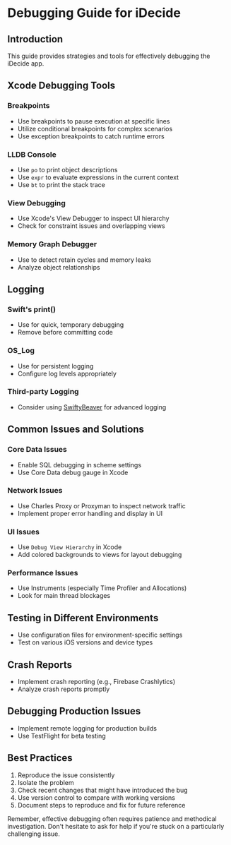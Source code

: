 # Debugging Guide for iDecide

## Introduction
This guide provides strategies and tools for effectively debugging the iDecide app.

## Xcode Debugging Tools

### Breakpoints
- Use breakpoints to pause execution at specific lines
- Utilize conditional breakpoints for complex scenarios
- Use exception breakpoints to catch runtime errors

### LLDB Console
- Use `po` to print object descriptions
- Use `expr` to evaluate expressions in the current context
- Use `bt` to print the stack trace

### View Debugging
- Use Xcode's View Debugger to inspect UI hierarchy
- Check for constraint issues and overlapping views

### Memory Graph Debugger
- Use to detect retain cycles and memory leaks
- Analyze object relationships

## Logging

### Swift's print()
- Use for quick, temporary debugging
- Remove before committing code

### OS_Log
- Use for persistent logging
- Configure log levels appropriately

### Third-party Logging
- Consider using [SwiftyBeaver](https://github.com/SwiftyBeaver/SwiftyBeaver) for advanced logging

## Common Issues and Solutions

### Core Data Issues
- Enable SQL debugging in scheme settings
- Use Core Data debug gauge in Xcode

### Network Issues
- Use Charles Proxy or Proxyman to inspect network traffic
- Implement proper error handling and display in UI

### UI Issues
- Use `Debug View Hierarchy` in Xcode
- Add colored backgrounds to views for layout debugging

### Performance Issues
- Use Instruments (especially Time Profiler and Allocations)
- Look for main thread blockages

## Testing in Different Environments
- Use configuration files for environment-specific settings
- Test on various iOS versions and device types

## Crash Reports
- Implement crash reporting (e.g., Firebase Crashlytics)
- Analyze crash reports promptly

## Debugging Production Issues
- Implement remote logging for production builds
- Use TestFlight for beta testing

## Best Practices
1. Reproduce the issue consistently
2. Isolate the problem
3. Check recent changes that might have introduced the bug
4. Use version control to compare with working versions
5. Document steps to reproduce and fix for future reference

Remember, effective debugging often requires patience and methodical investigation. Don't hesitate to ask for help if you're stuck on a particularly challenging issue.

